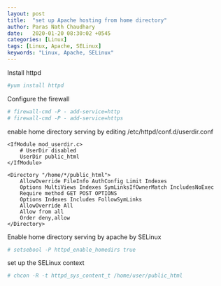 ```yaml
---
layout: post
title:  "set up Apache hosting from home directory"
author: Paras Nath Chaudhary
date:   2020-01-20 08:30:02 +0545
categories: [Linux]
tags: [Linux, Apache, SELinux]
keywords: "Linux, Apache, SELinux"
---
```


Install httpd
```bash
#yum install httpd
```
Configure the firewall
```bash
# firewall-cmd -P - add-service=http
# firewall-cmd -P - add-service=https
```
enable home directory serving by editing /etc/httpd/conf.d/userdir.conf
```nginx
<IfModule mod_userdir.c>
    # UserDir disabled
    UserDir public_html
</IfModule>

<Directory "/home/*/public_html">
    AllowOverride FileInfo AuthConfig Limit Indexes
    Options MultiViews Indexes SymLinksIfOwnerMatch IncludesNoExec
    Require method GET POST OPTIONS
    Options Indexes Includes FollowSymLinks
    AllowOverride All
    Allow from all
    Order deny,allow
</Directory>
```

Enable home directory serving by apache by SELinux
```bash
# setsebool -P httpd_enable_homedirs true
```

set up the SELinux context
```bash
# chcon -R -t httpd_sys_content_t /home/user/public_html
```